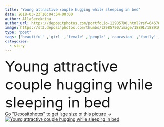 ```yaml
---
title: 'Young attractive couple hugging while sleeping in bed'
date: 2018-03-23T16:04:54+00:00
author: AllaSerebrina
author_url: https://depositphotos.com/portfolio-12985790.html?ref=64678756
image: https://st3.depositphotos.com/thumbs/12985790/image/18891/188910344/api_thumb_450.jpg?forcejpeg=true
type: "post"
tags: ['beautiful' ,'girl' ,'female' ,'people' ,'caucasian' ,'family' ,'friendship' ,'male' ,'brunette' ,'man' ,'bed' ,'pretty' ,'sleeping' ,'rest' ,'resting' ,'couple' ,'woman' ,'together' ,'togetherness' ,'indoors' ,'attractive' ,'handsome' ,'bedroom' ,'closeness' ,'hug' ,'tenderness' ,'wife' ,'husband' ,'embracing' ,'relationship' ,'boyfriend' ,'girlfriend' ,'bearded' ,'closed eyes' ,'Home Interior' ,'young adult' ,'top view' ,'love story' ,'loungewear' ]
categories: 
  - story
---
```

<div aling="center">
            <font size="60"> Young attractive couple hugging while sleeping in bed</font>   
</div>
<div>
    <a href='https://st3.depositphotos.com/thumbs/12985790/image/18891/188910344/api_thumb_450.jpg?forcejpeg=true?ref=64678756' target=_blank > Go "Depositphotos" to get lage size of this picture ->
        <img href='https://st3.depositphotos.com/thumbs/12985790/image/18891/188910344/api_thumb_450.jpg?forcejpeg=true?ref=64678756' src='https://st3.depositphotos.com/12985790/18891/i/950/depositphotos_188910344-stock-photo-young-attractive-couple-hugging-while.jpg?forcejpeg=true' alt='Young attractive couple hugging while sleeping in bed' >
    </a>
</div>
